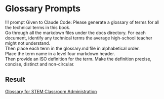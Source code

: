 # Glossary Prompts

!!! prompt
  Given to Claude Code:
  Please generate a glossary of terms for all the technical terms in this book.  
  Go through all the markdown files under the docs directory.
  For each document, identify any technical terms the average high-school teacher might not understand.  
  Then place each term in the glossary.md file in alphabetical order.  
  Place the term name in a level four markdown header.  
  Then provide an ISO definition for the term.
  Make the definition precise, concise, distinct and non-circular.  

## Result

[Glossary for STEM Classroom Administration](../glossary.md)

